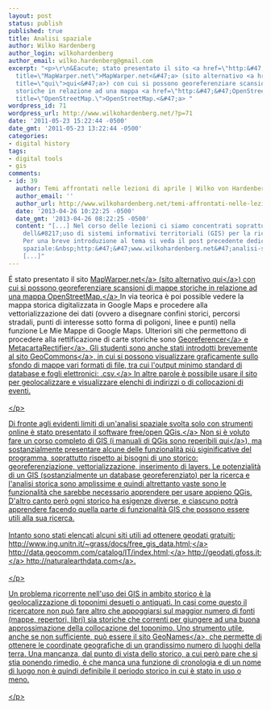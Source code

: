```yaml
---
layout: post
status: publish
published: true
title: Analisi spaziale
author: Wilko Hardenberg
author_login: wilkohardenberg
author_email: wilko.hardenberg@gmail.com
excerpt: "<p>\r\n&Eacute; stato presentato il sito <a href=\"http:&#47;&#47;MapWarper.net\"
  title=\"MapWarper.net\">MapWarper.net<&#47;a> (sito alternativo <a href=\"http:&#47;&#47;warper.geothings.net\"
  title=\"qui\">qui<&#47;a>) con cui si possono georeferenziare scansioni di mappe
  storiche in relazione ad una mappa <a href=\"http:&#47;&#47;OpenStreetMap.org\"
  title=\"OpenStreetMap.\">OpenStreetMap.<&#47;a> "
wordpress_id: 71
wordpress_url: http://www.wilkohardenberg.net/?p=71
date: '2011-05-23 15:22:44 -0500'
date_gmt: '2011-05-23 13:22:44 -0500'
categories:
- digital history
tags:
- digital tools
- gis
comments:
- id: 39
  author: Temi affrontati nelle lezioni di aprile | Wilko von Hardenberg
  author_email: ''
  author_url: http://www.wilkohardenberg.net/temi-affrontati-nelle-lezioni-di-aprile/
  date: '2013-04-26 10:22:25 -0500'
  date_gmt: '2013-04-26 08:22:25 -0500'
  content: "[...] Nel corso delle lezioni ci siamo concentrati soprattutto al tema
    dell&#8217;uso di sistemi informativi territoriali (GIS) per la ricerca storica.
    Per una breve introduzione al tema si veda il post precedente dedicato all&#8217;analisi
    spaziale:&nbsp;http:&#47;&#47;www.wilkohardenberg.net&#47;analisi-spaziale&#47;
    [...]"
---
```

<p>
&Eacute; stato presentato il sito <a href="http:&#47;&#47;MapWarper.net" title="MapWarper.net">MapWarper.net<&#47;a> (sito alternativo <a href="http:&#47;&#47;warper.geothings.net" title="qui">qui<&#47;a>) con cui si possono georeferenziare scansioni di mappe storiche in relazione ad una mappa <a href="http:&#47;&#47;OpenStreetMap.org" title="OpenStreetMap.">OpenStreetMap.<&#47;a> <a id="more"></a><a id="more-71"></a> In via teorica &egrave; poi possible vedere la mappa storica digitalizzata in Google Maps e procedere alla vettorializzazione dei dati (ovvero a disegnare confini storici, percorsi stradali, punti di interesse sotto forma di poligoni, linee e punti) nella funzione Le Mie Mappe di Google Maps. Ulteriori siti che permettono di procedere alla rettificazione di carte storiche sono <a href="http:&#47;&#47;georeferencer.org" title="Georeferencer">Georeferencer<&#47;a> e <a href="http:&#47;&#47;labs.metacarta.com&#47;rectifier" title="MetacartaRectifier">MetacartaRectifier<&#47;a>. Gli studenti sono anche stati introdotti brevemente al sito <a href="http:&#47;&#47;geocommons.org" title="GeoCommons">GeoCommons<&#47;a>, in cui si possono visualizzare graficamente sullo sfondo di mappe vari formati di file, tra cui l'output minimo standard di database e fogli elettronici: <a href="http:&#47;&#47;en.wikipedia.org&#47;wiki&#47;Comma-separated_values" title=".csv.">.csv.<&#47;a> In altre parole &egrave; possibile usare il sito per geolocalizzare e visualizzare elenchi di indirizzi o di collocazioni di eventi.<br><br />
<&#47;p></p>
<p>
Di fronte agli evidenti limiti di un'analisi spaziale svolta solo con strumenti online &egrave; stato presentato il software free&#47;open <a href="http:&#47;&#47;www.qgis.org&#47;" title="QGis.">QGis.<&#47;a> Non si &egrave; voluto fare un corso completo di GIS (i manuali di QGis sono reperibili <a href="http:&#47;&#47;www.qgis.org&#47;en&#47;documentation&#47;manuals.html" title="qui">qui<&#47;a>), ma sostanzialmente presentare alcune delle funzionalit&agrave; pi&ugrave; siginificative del programma, soprattutto rispetto ai bisogni di uno storico: georeferenziazione, vettorializzazione, inserimento di layers. Le potenzialit&agrave; di un GIS (sostanzialmente un database georeferenziato) per la ricerca e l'analisi storica sono amplissime e quindi altrettanto vaste sono le funzionalit&agrave; che sarebbe necessario apprendere per usare appieno QGis. D'altro canto per&ograve; ogni storico ha esigenze diverse, e ciascuno potr&agrave; apprendere facendo quella parte di funzionalit&agrave; GIS che possono essere utili alla sua ricerca.<br><br />
Intanto sono stati elencati alcuni siti utili ad ottenere geodati gratuiti: <a href="http:&#47;&#47;www.ing.unitn.it&#47;~grass&#47;docs&#47;free_gis_data.html" title="http:&#47;&#47;www.ing.unitn.it&#47;~grass&#47;docs&#47;free_gis_data.html;">http:&#47;&#47;www.ing.unitn.it&#47;~grass&#47;docs&#47;free_gis_data.html;<&#47;a> <a href="http:&#47;&#47;data.geocomm.com&#47;catalog&#47;IT&#47;index.html" title="http:&#47;&#47;data.geocomm.com&#47;catalog&#47;IT&#47;index.html;">http:&#47;&#47;data.geocomm.com&#47;catalog&#47;IT&#47;index.html;<&#47;a> <a href="http:&#47;&#47;geodati.gfoss.it" title="http:&#47;&#47;geodati.gfoss.it;">http:&#47;&#47;geodati.gfoss.it;<&#47;a> <a href="http:&#47;&#47;naturalearthdata.com" title="http:&#47;&#47;naturalearthdata.com">http:&#47;&#47;naturalearthdata.com<&#47;a>.<br><br />
<&#47;p></p>
<p>
Un problema ricorrente nell'uso dei GIS in ambito storico &egrave; la geolocalizzazione di toponimi desueti o antiquati. In casi come questo il ricercatore non pu&ograve; fare altro che appoggiarsi sul maggior numero di fonti (mappe, repertori, libri) sia storiche che correnti per giungere ad una buona approssimazione della collocazione del toponimo. Uno strumento utile, anche se non sufficiente, pu&ograve; essere il sito <a href="http:&#47;&#47;www.geonames.org" title="GeoNames">GeoNames<&#47;a>, che permette di ottenere le coordinate geografiche di un grandissimo numero di luoghi della terra. Una mancanza, dal punto di vista dello storico, a cui per&ograve; pare che si stia ponendo rimedio, &egrave; che manca una funzione di cronologia e di un nome di luogo non &egrave; quindi definibile il periodo storico in cui &egrave; stato in uso o meno.<br><br />
<&#47;p></p>
